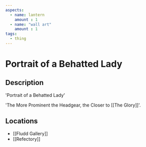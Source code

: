 ```yaml
---
aspects: 
  - name: lantern
    amount : 1
  - name: "wall art"
    amount : 1
tags:
  - thing
---
```


# Portrait of a Behatted Lady

## Description
'Portrait of a Behatted Lady'

'The More Prominent the Headgear, the Closer to [[The Glory]]'.
## Locations
- [[Fludd Gallery]]
- [[Refectory]]